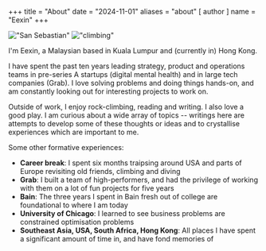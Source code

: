 +++
title = "About"
date = "2024-11-01"
aliases = "about"
[ author ]
  name = "Eexin"
+++

!["San Sebastian"](/images/Spain-san-sebastian.JPG "san-sebastian")
!["climbing"](/images/climb-cederberg.JPG "climbing")

I'm Eexin, a Malaysian based in Kuala Lumpur and (currently in) Hong Kong. 

I have spent the past ten years leading strategy, product and operations teams in pre-series A startups (digital mental health) and in large tech companies (Grab). I love solving problems and doing things hands-on, and am constantly looking out for interesting projects to work on. 

Outside of work, I enjoy rock-climbing, reading and writing. I also love a good play. I am curious about a wide array of topics -- writings here are attempts to develop some of these thoughts or ideas and to crystallise experiences which are important to me.

Some other formative experiences:
- **Career break**: I spent six months traipsing around USA and parts of Europe revisiting old friends, climbing and diving  
- **Grab**: I built a team of high-performers, and had the privilege of working with them on a lot of fun projects for five years
- **Bain**: The three years I spent in Bain fresh out of college are foundational to where I am today
- **University of Chicago**: I learned to see business problems are constrained optimisation problems  
- **Southeast Asia, USA, South Africa, Hong Kong**: All places I have spent a significant amount of time in, and have fond memories of


